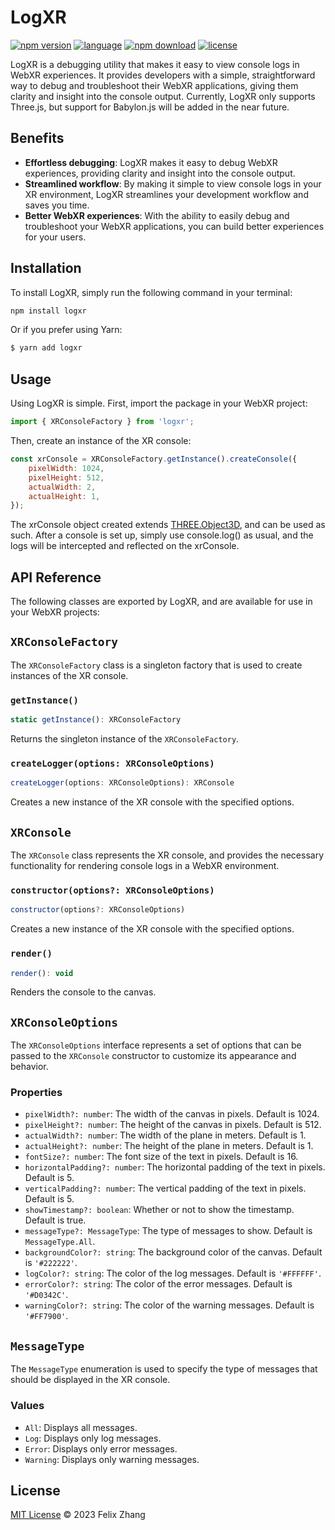 # LogXR

[![npm version](https://badge.fury.io/js/logxr.svg)](https://badge.fury.io/js/logxr)
[![language](https://badgen.net/badge/icon/typescript?icon=typescript&label)](https://www.typescriptlang.org/)
[![npm download](https://badgen.net/npm/dw/logxr)](https://www.npmjs.com/package/logxr)
[![license](https://badgen.net/github/license/felixtrz/logxr)](/LICENSE.md)

LogXR is a debugging utility that makes it easy to view console logs in WebXR experiences. It provides developers with a simple, straightforward way to debug and troubleshoot their WebXR applications, giving them clarity and insight into the console output. Currently, LogXR only supports Three.js, but support for Babylon.js will be added in the near future.

## Benefits

- **Effortless debugging**: LogXR makes it easy to debug WebXR experiences, providing clarity and insight into the console output.
- **Streamlined workflow**: By making it simple to view console logs in your XR environment, LogXR streamlines your development workflow and saves you time.
- **Better WebXR experiences**: With the ability to easily debug and troubleshoot your WebXR applications, you can build better experiences for your users.

## Installation

To install LogXR, simply run the following command in your terminal:

```sh
npm install logxr
```

Or if you prefer using Yarn:

```sh
$ yarn add logxr
```

## Usage

Using LogXR is simple. First, import the package in your WebXR project:

```js
import { XRConsoleFactory } from 'logxr';
```

Then, create an instance of the XR console:

```js
const xrConsole = XRConsoleFactory.getInstance().createConsole({
	pixelWidth: 1024,
	pixelHeight: 512,
	actualWidth: 2,
	actualHeight: 1,
});
```

The xrConsole object created extends [THREE.Object3D](https://threejs.org/docs/#api/en/core/Object3D), and can be used as such. After a console is set up, simply use console.log() as usual, and the logs will be intercepted and reflected on the xrConsole.

## API Reference

The following classes are exported by LogXR, and are available for use in your WebXR projects:

## `XRConsoleFactory`

The `XRConsoleFactory` class is a singleton factory that is used to create instances of the XR console.

### `getInstance()`

```js
static getInstance(): XRConsoleFactory
```

Returns the singleton instance of the `XRConsoleFactory`.

### `createLogger(options: XRConsoleOptions)`

```js
createLogger(options: XRConsoleOptions): XRConsole
```

Creates a new instance of the XR console with the specified options.

## `XRConsole`

The `XRConsole` class represents the XR console, and provides the necessary functionality for rendering console logs in a WebXR environment.

### `constructor(options?: XRConsoleOptions)`

```js
constructor(options?: XRConsoleOptions)
```

Creates a new instance of the XR console with the specified options.

### `render()`

```js
render(): void
```

Renders the console to the canvas.

## `XRConsoleOptions`

The `XRConsoleOptions` interface represents a set of options that can be passed to the `XRConsole` constructor to customize its appearance and behavior.

### Properties

- `pixelWidth?: number`: The width of the canvas in pixels. Default is 1024.
- `pixelHeight?: number`: The height of the canvas in pixels. Default is 512.
- `actualWidth?: number`: The width of the plane in meters. Default is 1.
- `actualHeight?: number`: The height of the plane in meters. Default is 1.
- `fontSize?: number`: The font size of the text in pixels. Default is 16.
- `horizontalPadding?: number`: The horizontal padding of the text in pixels. Default is 5.
- `verticalPadding?: number`: The vertical padding of the text in pixels. Default is 5.
- `showTimestamp?: boolean`: Whether or not to show the timestamp. Default is true.
- `messageType?: MessageType`: The type of messages to show. Default is `MessageType.All`.
- `backgroundColor?: string`: The background color of the canvas. Default is `'#222222'`.
- `logColor?: string`: The color of the log messages. Default is `'#FFFFFF'`.
- `errorColor?: string`: The color of the error messages. Default is `'#D0342C'`.
- `warningColor?: string`: The color of the warning messages. Default is `'#FF7900'`.

## `MessageType`

The `MessageType` enumeration is used to specify the type of messages that should be displayed in the XR console.

### Values

- `All`: Displays all messages.
- `Log`: Displays only log messages.
- `Error`: Displays only error messages.
- `Warning`: Displays only warning messages.

## License

[MIT License](/LICENSE.md) © 2023 Felix Zhang
